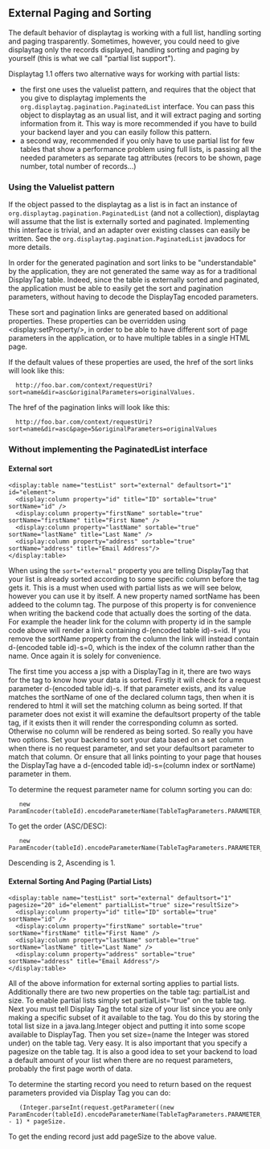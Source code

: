 External Paging and Sorting
---------------------------

The default behavior of displaytag is working with a full list, handling
sorting and paging trasparently. Sometimes, however, you could need to
give displaytag only the records displayed, handling sorting and paging
by yourself (this is what we call "partial list support").

Displaytag 1.1 offers two alternative ways for working with partial
lists:

-   the first one uses the valuelist pattern, and requires that the
    object that you give to displaytag implements the
    `org.displaytag.pagination.PaginatedList` interface. You can pass
    this object to displaytag as an usual list, and it will extract
    paging and sorting information from it. This way is more recommended
    if you have to build your backend layer and you can easily follow
    this pattern.
-   a second way, recommended if you only have to use partial list for
    few tables that show a performance problem using full lists, is
    passing all the needed parameters as separate tag attributes (recors
    to be shown, page number, total number of records...)

### Using the Valuelist pattern

If the object passed to the displaytag as a list is in fact an instance
of `org.displaytag.pagination.PaginatedList` (and not a collection),
displaytag will assume that the list is externally sorted and paginated.
Implementing this interface is trivial, and an adapter over existing
classes can easily be written. See the
`org.displaytag.pagination.PaginatedList` javadocs for more details.

In order for the generated pagination and sort links to be
"understandable" by the application, they are not generated the same way
as for a traditional DisplayTag table. Indeed, since the table is
externally sorted and paginated, the application must be able to easily
get the sort and pagination parameters, without having to decode the
DisplayTag encoded parameters.

These sort and pagination links are generated based on additional
properties. These properties can be overridden using
\<display:setProperty/\>, in order to be able to have different sort of
page parameters in the application, or to have multiple tables in a
single HTML page.

If the default values of these properties are used, the href of the sort
links will look like this:

      http://foo.bar.com/context/requestUri?sort=name&dir=asc&originalParameters=originalValues.

The href of the pagination links will look like this:

      http://foo.bar.com/context/requestUri?sort=name&dir=asc&page=5&originalParameters=originalValues

### Without implementing the PaginatedList interface

#### External sort

    <display:table name="testList" sort="external" defaultsort="1" id="element">
      <display:column property="id" title="ID" sortable="true" sortName="id" />
      <display:column property="firstName" sortable="true" sortName="firstName" title="First Name" />
      <display:column property="lastName" sortable="true" sortName="lastName" title="Last Name" />
      <display:column property="address" sortable="true" sortName="address" title="Email Address"/>
    </display:table>

When using the `sort="external"` property you are telling DisplayTag
that your list is already sorted according to some specific column
before the tag gets it. This is a must when used with partial lists as
we will see below, however you can use it by itself. A new property
named sortName has been addeed to the column tag. The purpose of this
property is for convenience when writing the backend code that actually
does the sorting of the data. For example the header link for the column
with property id in the sample code above will render a link containing
d-(encoded table id)-s=id. If you remove the sortName property from the
column the link will instead contain d-(encoded table id)-s=0, which is
the index of the column rather than the name. Once again it is solely
for convenience.

The first time you access a jsp with a DisplayTag in it, there are two
ways for the tag to know how your data is sorted. Firstly it will check
for a request parameter d-(encoded table id)-s. If that parameter
exists, and its value matches the sortName of one of the declared column
tags, then when it is rendered to html it will set the matching column
as being sorted. If that parameter does not exist it will examine the
defaultsort property of the table tag, if it exists then it will render
the corresponding column as sorted. Otherwise no column will be rendered
as being sorted. So really you have two options. Set your backend to
sort your data based on a set column when there is no request parameter,
and set your defaultsort parameter to match that column. Or ensure that
all links pointing to your page that houses the DisplayTag have a
d-(encoded table id)-s=(column index or sortName) parameter in them.

To determine the request parameter name for column sorting you can do:

       new ParamEncoder(tableId).encodeParameterName(TableTagParameters.PARAMETER_SORT))

To get the order (ASC/DESC):

       new ParamEncoder(tableId).encodeParameterName(TableTagParameters.PARAMETER_ORDER))

Descending is 2, Ascending is 1.

#### External Sorting And Paging (Partial Lists)

    <display:table name="testList" sort="external" defaultsort="1" pagesize="20" id="element" partialList="true" size="resultSize">
      <display:column property="id" title="ID" sortable="true" sortName="id" />
      <display:column property="firstName" sortable="true" sortName="firstName" title="First Name" />
      <display:column property="lastName" sortable="true" sortName="lastName" title="Last Name" />
      <display:column property="address" sortable="true" sortName="address" title="Email Address"/>
    </display:table>

All of the above information for external sorting applies to partial
lists. Additionally there are two new properties on the table tag:
partialList and size. To enable partial lists simply set
partialList="true" on the table tag. Next you must tell Display Tag the
total size of your list since you are only making a specific subset of
it available to the tag. You do this by storing the total list size in a
java.lang.Integer object and putting it into some scope available to
DisplayTag. Then you set size=(name the Integer was stored under) on the
table tag. Very easy. It is also important that you specify a pagesize
on the table tag. It is also a good idea to set your backend to load a
default amount of your list when there are no request parameters,
probably the first page worth of data.

To determine the starting record you need to return based on the request
parameters provided via Display Tag you can do:

       (Integer.parseInt(request.getParameter((new ParamEncoder(tableId).encodeParameterName(TableTagParameters.PARAMETER_PAGE)))) - 1) * pageSize.

To get the ending record just add pageSize to the above value.

